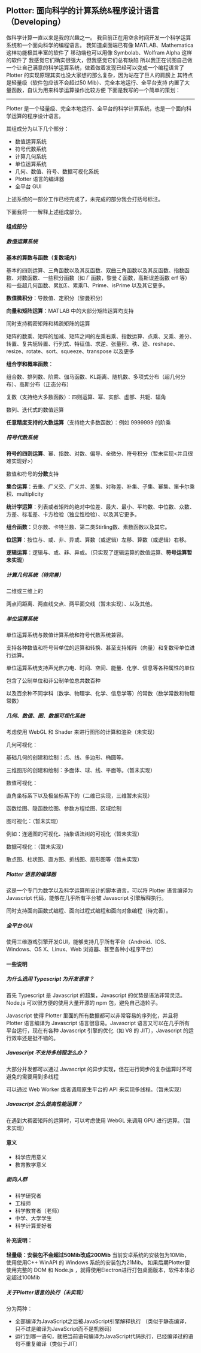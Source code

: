 ## Plotter: 面向科学的计算系统&程序设计语言（Developing）

做科学计算一直以来是我的兴趣之一。
我目前正在用空余时间开发一个科学运算系统和一个面向科学的编程语言。
我知道桌面端已有像 MATLAB、Mathematica 这样功能极其丰富的软件了
移动端也可以用像 Symbolab、Wolfram Alpha 这样的软件了
我感觉它们确实很强大，但我感觉它们总有缺陷
所以我正在试图自己做一个让自己满意的科学运算系统，做着做着发现已经可以变成一个编程语言了
Plotter 的实现原理其实也没大家想的那么复杂，因为站在了巨人的肩膀上
其特点是轻量级（软件包应该不会超过50 Mib）、完全本地运行、全平台支持
内置了大量函数，自认为用来科学运算操作比较方便
下面是我写的一个简单的策划：

------

Plotter 是一个轻量级、完全本地运行、全平台的科学计算系统，也是一个面向科学运算的程序设计语言。

其组成分为以下几个部分：

- 数值运算系统
- 符号代数系统
- 计算几何系统
- 单位运算系统
- 几何、数值、符号、数据可视化系统
- Plotter 语言的编译器
- 全平台 GUI

上述系统的一部分工作已经完成了，未完成的部分我会打括号标注。

下面我将一一解释上述组成部分。

#### 组成部分

##### 数值运算系统

**基本的算数与函数（复数域内）**

基本的四则运算、三角函数以及其反函数、双曲三角函数以及其反函数、指数函数、对数函数、一些积分函数（如 $Γ$ 函数，黎曼 $ζ$ 函数，高斯误差函数 $\mathrm{erf}$ 等）和一些超几何函数、累加Σ、累乘Π、Prime、isPrime 以及其它更多。

**数值微积分**：导数值、定积分（黎曼积分）

**向量和矩阵运算**：MATLAB 中的大部分矩阵运算均支持

同时支持稠密矩阵和稀疏矩阵的运算

矩阵的数乘、矩阵的加减、矩阵之间的左乘右乘、指数运算、点乘、叉乘、差分、转置、复共轭转置、行列式、特征值、求逆、张量积、秩、迹、reshape、resize、rotate、sort、squeeze、transpose 以及更多

**组合学和概率函数**：

组合数、排列数、阶乘、伽马函数、KL距离、随机数、多项式分布（超几何分布）、高斯分布（正态分布）

复数（支持绝大多数函数）：四则运算、幂、实部、虚部、共轭、辐角

数列、迭代式的数值运算

**任意精度支持的大数运算**（支持绝大多数函数）：例如 9999999 的阶乘

##### 符号代数系统

**符号的四则运算**、幂、指数、对数、偏导、全微分、符号积分（暂未实现<并且很难实现好>）

数值和符号的**分数**支持

**集合运算**：去重、广义交、广义并、差集、对称差、补集、子集、幂集、笛卡尔乘积、multiplicity

**统计学运算**：列表或者矩阵的绝对中位差、最大、最小、平均数、中位数、众数、方差、标准差、卡方检验（独立性检验）、以及其它更多。

**组合函数**：贝尔数、卡特兰数、第二类Stirling数、素数函数以及其它。

**位运算**：按位与、或、非、异或、算数（或逻辑）左移、算数（或逻辑）右移。

**逻辑运算**：逻辑与、或、非、异或。（只实现了逻辑运算的数值运算、**符号运算暂未实现**）

##### 计算几何系统（待完善）

二维或三维上的

两点间距离、两直线交点、两平面交线（暂未实现）、以及其他。

##### 单位运算系统

单位运算系统与数值计算系统和符号代数系统兼容。

支持各种数值和符号带单位的运算和转换、甚至支持矩阵（向量）和复数带单位进行运算。

单位运算系统支持声光热力电、时间、空间、能量、化学、信息等各种属性的单位

包含了公制单位和非公制单位总共数百种

以及百余种不同学科（数学、物理学、化学、信息学等）的常数（数学常数和物理常数）

##### 几何、数值、图、数据可视化系统

考虑使用 WebGL 和 Shader 来进行图形的计算和渲染（未实现）

几何可视化：

基础几何的创建和绘制：点、线、多边形、椭圆等。

三维图形的创建和绘制：多面体、球、线、平面等。（暂未实现）

数值可视化：

直角坐标系下以及极坐标系下的（二维已实现，三维暂未实现）

函数绘图、隐函数绘图、参数方程绘图、区域绘制

图可视化：（暂未实现）

例如：连通图的可视化、抽象语法树的可视化（暂未实现）

数据可视化：（暂未实现）

散点图、柱状图、直方图、折线图、扇形图等（暂未实现）

##### Plotter 语言的编译器

这是一个专门为数学以及科学运算所设计的脚本语言，可以将 Plotter 语言编译为 Javascript 代码，能够在几乎所有平台被 Javascript 引擎解释执行。

同时支持面向函数式编程、面向过程式编程和面向对象编程（待完善）。

##### 全平台 GUI

使用三维游戏引擎开发GUI，能够支持几乎所有平台（Android、IOS、Windows、OS X、Linux、Web 浏览器、甚至各种小程序平台）

#### 一些说明

##### 为什么选用 Typescript 为开发语言？

首先 Typescript 是 Javascript 的超集，Javascript 的优势是语法非常灵活。Node.js 可以很方便的使用大量开源的 npm 包，避免自己造轮子。

Javascript 使得 Plotter 里面的所有数据都可以非常容易的序列化，并且将 Plotter 语言编译为 Javascript 语言很容易。Javascript 语言又可以在几乎所有平台运行，现在有各种 Javascript 引擎的优化（如 V8 的 JIT），Javascript 的运行效率还是挺不错的。

##### Javascript 不支持多线程怎么办？

大部分并发都可以通过 Javascript 的异步实现，但在进行同步的复杂运算时不可避免的需要用到多线程

可以通过 Web Worker 或者调用原生平台的 API 来实现多线程。（暂未实现）

##### Javascript 怎么做高性能运算？

在遇到大稠密矩阵的运算时，可以考虑使用 WebGL 来调用 GPU 进行运算。（暂未实现）

#### 意义

- 科学应用意义
- 教育教学意义

##### 面向人群

- 科学研究者
- 工程师
- 科学教育者（老师）
- 中学、大学学生
- 科学计算爱好者

#### 补充说明：

**轻量级：安装包不会超过50Mib改成200Mib**
当前安卓系统的安装包为10Mib，使用使用C++ WinAPI 的 Windows 系统的安装包为21Mib。
如果后期Plotter要使用完整的 DOM 和 Node.js ，就得使用Electron进行打包桌面版本，软件本体必定超过100Mib

##### 关于Plotter语言的执行（未实现）

分为两种：

- 全部编译为JavaScript之后被JavaScript引擎解释执行 （类似于静态编译，只不过是编译为JavaScript而不是机器码）
- 运行到哪一语句，就把当前语句编译为JavaScript代码执行，已经编译过的语句不重复编译（类似于JIT）